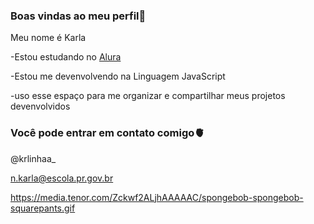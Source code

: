### Boas vindas ao meu perfil🖤

Meu nome é Karla


-Estou estudando no [Alura](https://www.alura.com.br)

-Estou me devenvolvendo na Linguagem JavaScript

-uso esse espaço para me organizar e compartilhar meus projetos devenvolvidos 





### Você pode entrar em contato comigo🫀

@krlinhaa_

n.karla@escola.pr.gov.br 

https://media.tenor.com/Zckwf2ALjhAAAAAC/spongebob-spongebob-squarepants.gif
